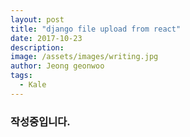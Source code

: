 ```yaml
---
layout: post
title: "django file upload from react"
date: 2017-10-23
description: 
image: /assets/images/writing.jpg
author: Jeong geonwoo
tags: 
  - Kale
---
```


### 작성중입니다.

